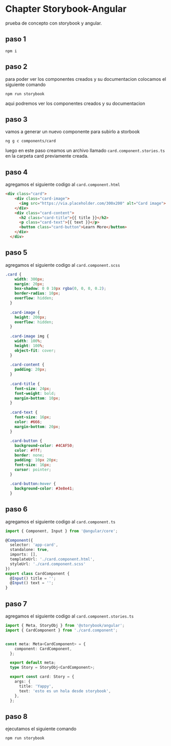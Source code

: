 # Chapter Storybook-Angular

prueba de concepto con storybook y angular.

## paso 1

`npm i`

## paso 2

para poder ver los componentes creados y su documentacion colocamos el siguiente comando

`npm run storybook`

aqui podremos ver los componentes creados y su documentacion

## paso 3

vamos a generar un nuevo componente para subirlo a storbook

`ng g c components/card`

luego en este paso creamos un archivo llamado `card.component.stories.ts` en la carpeta card previamente creada.

## paso 4

agregamos el siguiente codigo al `card.component.html`

```html
<div class="card">
    <div class="card-image">
      <img src="https://via.placeholder.com/300x200" alt="Card image">
    </div>
    <div class="card-content">
      <h2 class="card-title">{{ title }}</h2>
      <p class="card-text">{{ text }}</p>
      <button class="card-button">Learn More</button>
    </div>
  </div>
```

## paso 5

agregamos el siguiente codigo al `card.component.scss`

```scss
.card {
    width: 300px;
    margin: 20px;
    box-shadow: 0 0 10px rgba(0, 0, 0, 0.2);
    border-radius: 10px;
    overflow: hidden;
  }
  
  .card-image {
    height: 200px;
    overflow: hidden;
  }
  
  .card-image img {
    width: 100%;
    height: 100%;
    object-fit: cover;
  }
  
  .card-content {
    padding: 20px;
  }
  
  .card-title {
    font-size: 24px;
    font-weight: bold;
    margin-bottom: 10px;
  }
  
  .card-text {
    font-size: 16px;
    color: #666;
    margin-bottom: 20px;
  }
  
  .card-button {
    background-color: #4CAF50;
    color: #fff;
    border: none;
    padding: 10px 20px;
    font-size: 16px;
    cursor: pointer;
  }
  
  .card-button:hover {
    background-color: #3e8e41;
  }
```

## paso 6

agregamos el siguiente codigo al `card.component.ts`

```ts
import { Component, Input } from '@angular/core';

@Component({
  selector: 'app-card',
  standalone: true,
  imports: [],
  templateUrl: './card.component.html',
  styleUrl: './card.component.scss'
})
export class CardComponent {
  @Input() title = '';
  @Input() text = '';
}
```

## paso 7

agregamos el siguiente codigo al `card.component.stories.ts`

```ts
import { Meta, StoryObj } from '@storybook/angular';
import { CardComponent } from './card.component';


const meta: Meta<CardComponent> = {
    component: CardComponent,
  };

  export default meta; 
  type Story = StoryObj<CardComponent>;

  export const card: Story = {
    args: {
      title: 'Yappy',
      text: 'esto es un hola desde storybook',
    },
  };
```
## paso 8

ejecutamos el siguiente comando 

`npm run storybook`